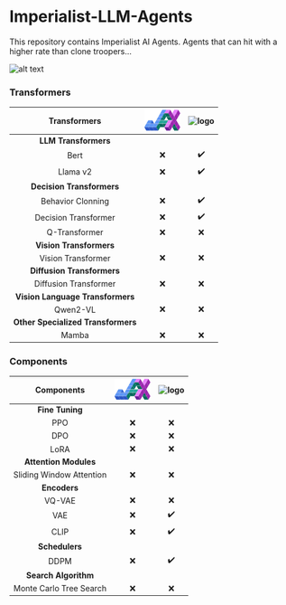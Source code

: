 # Imperialist-LLM-Agents

This repository contains Imperialist AI Agents. Agents that can hit with a higher rate than clone troopers...



![alt text](img/1500x500.jpg)



### **Transformers**

| Transformers |  <img src="https://raw.githubusercontent.com/google/jax/main/images/jax_logo_250px.png" width = 64px alt="logo"></img> | <img src="https://pytorch.org/assets/images/pytorch-logo.png" width = 50px  height = 50px alt="logo"></img> |
|:-----:|:---------:|:---------:|
|**LLM Transformers**| | |
|  Bert  |:x:|:heavy_check_mark:|
|  Llama v2  |:x:|:heavy_check_mark:|
|**Decision Transformers**| | |
|  Behavior Clonning  |:x:|:heavy_check_mark:|
|  Decision Transformer  |:x:|:heavy_check_mark:|
|  Q-Transformer  |:x:|:x:|
|**Vision Transformers**| | |
|  Vision Transformer  |:x:|:x:|
|**Diffusion Transformers**| | |
|  Diffusion Transformer  |:x:|:x:|
|**Vision Language Transformers**| | |
|  Qwen2-VL  |:x:|:x:|
|**Other Specialized Transformers**| | |
|  Mamba  |:x:|:x:|



### **Components**

| Components | <img src="https://raw.githubusercontent.com/google/jax/main/images/jax_logo_250px.png" width = 64px alt="logo"></img> | <img src="https://pytorch.org/assets/images/pytorch-logo.png" width = 50px  height = 50px alt="logo"></img> |
|:-----:|:---------:|:---------:|
|**Fine Tuning**| | |
| PPO |:x:|:x:|
| DPO |:x:|:x:|
| LoRA |:x:|:x:|
|**Attention Modules**| | |
| Sliding Window Attention |:x:|:x:|
|**Encoders**| | |
| VQ-VAE |:x:|:x:|
| VAE |:x:|:heavy_check_mark:|
| CLIP |:x:|:heavy_check_mark:|
|**Schedulers**| | |
| DDPM |:x:|:heavy_check_mark:|
|**Search Algorithm**| | |
| Monte Carlo Tree Search |:x:|:x:|
